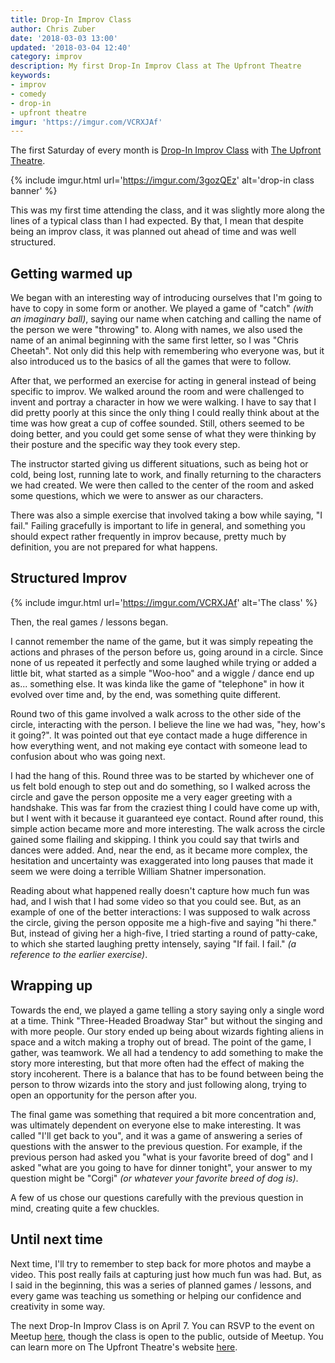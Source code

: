 ```yaml
---
title: Drop-In Improv Class
author: Chris Zuber
date: '2018-03-03 13:00'
updated: '2018-03-04 12:40'
category: improv
description: My first Drop-In Improv Class at The Upfront Theatre
keywords:
- improv
- comedy
- drop-in
- upfront theatre
imgur: 'https://imgur.com/VCRXJAf'
---
```

The first Saturday of every month is [Drop-In Improv Class](https://theupfront.com/classes/drop-in/)
with [The Upfront Theatre](https://theupfront.com).

{% include imgur.html url='https://imgur.com/3gozQEz' alt='drop-in class banner' %}

This was my first time attending the class, and it was slightly more along the
lines of a typical class than I had expected. By that, I mean that despite being
an improv class, it was planned out ahead of time and was well structured.

## Getting warmed up
We began with an interesting way of introducing ourselves that I'm going to have
to copy in some form or another. We played a game of "catch" *(with an imaginary ball)*,
saying our name when catching and calling the name of the person we were "throwing"
to. Along with names, we also used the name of an animal beginning with the same
first letter, so I was "Chris Cheetah". Not only did this help with remembering
who everyone was, but it also introduced us to the basics of all the games that
were to follow.

After that, we performed an exercise for acting in general instead of being specific
to improv. We walked around the room and were challenged to invent and portray a
character in how we were walking. I have to say that I did pretty poorly at this
since the only thing I could really think about at the time was how great a cup
of coffee sounded. Still, others seemed to be doing better, and you could get
some sense of what they were thinking by their posture and the specific way they
took every step.

The instructor started giving us different situations, such as being hot or cold,
being lost, running late to work, and finally returning to the characters we had
created. We were then called to the center of the room and asked some questions,
which we were to answer as our characters.

There was also a simple exercise that involved taking a bow while saying, "I fail."
Failing gracefully is important to life in general, and something you should expect
rather frequently in improv because, pretty much by definition, you are not prepared
for what happens.

## Structured Improv
{% include imgur.html url='https://imgur.com/VCRXJAf' alt='The class' %}

Then, the real games / lessons began.

I cannot remember the name of the game, but it was simply repeating the actions
and phrases of the person before us, going around in a circle. Since none of us
repeated it perfectly and some laughed while trying or added a little bit, what
started as a simple "Woo-hoo" and a wiggle / dance end up as... something else.
It was kinda like the game of "telephone" in how it evolved over time and, by the
end, was something quite different.

Round two of this game involved a walk across to the other side of the circle,
interacting with the person. I believe the line we had was, "hey, how's it going?".
It was pointed out that eye contact made a huge difference in how everything went,
and not making eye contact with someone lead to confusion about who was going next.

I had the hang of this. Round three was to be started by whichever one of us felt
bold enough to step out and do something, so I walked across the circle and gave
the person opposite me a very eager greeting with a handshake. This was far from
the craziest thing I could have come up with, but I went with it because it guaranteed
eye contact. Round after round, this simple action became more and more interesting.
The walk across the circle gained some flailing and skipping. I think you could
say that twirls and dances were added. And, near the end, as it became more complex,
the hesitation and uncertainty was exaggerated into long pauses that made it seem
we were doing a terrible William Shatner impersonation.

Reading about what happened really doesn't capture how much fun was had, and I
wish that I had some video so that you could see. But, as an example of one of the
better interactions: I was supposed to walk across the circle, giving the person
opposite me a high-five and saying "hi there." But, instead of giving her a high-five,
I tried starting a round of patty-cake, to which she started laughing pretty intensely,
saying "If fail. I fail." *(a reference to the earlier exercise)*.

## Wrapping up
Towards the end, we played a game telling a story saying only a single word at a
time. Think "Three-Headed Broadway Star" but without the singing and with more
people. Our story ended up being about wizards fighting aliens in space and a
witch making a trophy out of bread. The point of the game, I gather, was teamwork.
We all had a tendency to add something to make the story more interesting, but
that more often had the effect of making the story incoherent. There is a balance
that has to be found between being the person to throw wizards into the story
and just following along, trying to open an opportunity for the person after you.

The final game was something that required a bit more concentration and, was ultimately
dependent on everyone else to make interesting. It was called "I'll get back to you",
and it was a game of answering a series of questions with the answer to the previous
question. For example, if the previous person had asked you "what is your favorite
breed of dog" and I asked "what are you going to have for dinner tonight", your answer
to my question might be "Corgi" *(or whatever your favorite breed of dog is)*.

A few of us chose our questions carefully with the previous question in mind,
creating quite a few chuckles.

## Until next time
Next time, I'll try to remember to step back for more photos and maybe a video.
This post really fails at capturing just how much fun was had. But, as I said in
the beginning, this was a series of planned games / lessons, and every game was
teaching us something or helping our confidence and creativity in some way.

The next Drop-In Improv Class is on April 7. You can RSVP to the event on Meetup
[here](https://www.meetup.com/20-30-Somethings-Doing-Some-Things/events/wdztsnyxgbkb/),
though the class is open to the public, outside of Meetup. You can learn more
on The Upfront Theatre's website [here](https://theupfront.com/classes/drop-in/).
